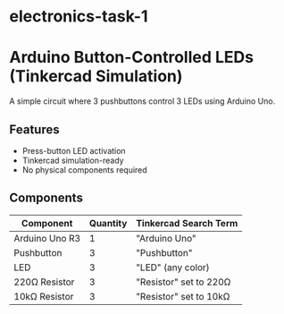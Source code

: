 # electronics-task-1
# Arduino Button-Controlled LEDs (Tinkercad Simulation)
A simple circuit where 3 pushbuttons control 3 LEDs using Arduino Uno.

## Features
- Press-button LED activation
- Tinkercad simulation-ready
- No physical components required

##  Components
| Component       | Quantity | Tinkercad Search Term |
|-----------------|----------|-----------------------|
| Arduino Uno R3  | 1        | "Arduino Uno"         |
| Pushbutton      | 3        | "Pushbutton"          |
| LED             | 3        | "LED" (any color)     |
| 220Ω Resistor   | 3        | "Resistor" set to 220Ω|
| 10kΩ Resistor   | 3        | "Resistor" set to 10kΩ|
